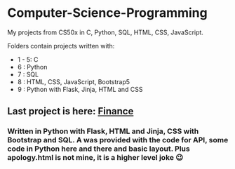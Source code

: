 # Computer-Science-Programming
My projects from CS50x in C, Python, SQL, HTML, CSS, JavaScript.

Folders contain projects written with:

<ul>
  <li>1 - 5: C</li>
  <li>6    : Python</li>
  <li>7    : SQL</li>
  <li>8    : HTML, CSS, JavaScript, Bootstrap5</li>
  <li>9    : Python with Flask, Jinja, HTML and CSS</li>
</ul>
<h2>Last project is here: <a href="https://github.com/slawek59/Computer-Science-Programming/tree/main/9/finance">Finance</a></h2>
<h3>Written in Python with Flask, HTML and Jinja, CSS with Bootstrap and SQL. A was provided with the code for API, some code in Python here and there and basic layout. Plus apology.html is not mine, it is a higher level joke &#128521;	
</h3>



